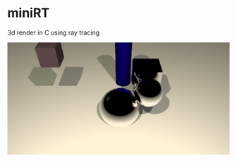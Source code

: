 # miniRT
3d render in C using ray tracing

![Alt text](https://raw.githubusercontent.com/Robxxt/miniRT/main/Screen%20Shot%202024-01-31%20at%202.23.00%20AM.png)
